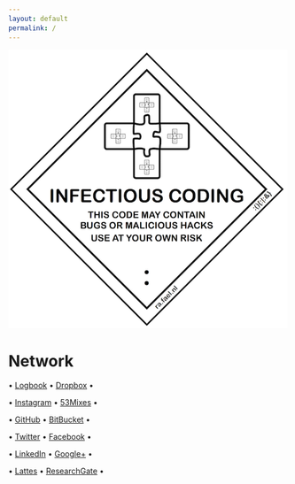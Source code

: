 ```yaml
---
layout: default 
permalink: /
---
```


<div class="blog_main">
<img class="large-img" src="/assets/infectious.png">
</div>

# Network
• [Logbook](http://wp.fael.nl)
• [Dropbox](http://rand.fael.nl) • 

• [Instagram](http://insta.fael.nl)
• [53Mixes](http://mix.fael.nl) • 

• [GitHub](http://git.fael.nl)
• [BitBucket](http://bb.fael.nl) • 

• [Twitter](http://tt.fael.nl)
• [Facebook](http://fb.fael.nl) • 

• [LinkedIn](http://in.fael.nl)
• [Google+](http://gg.fael.nl) • 

• [Lattes](http://lattes.fael.nl)
• [ResearchGate](http://rg.fael.nl) • 